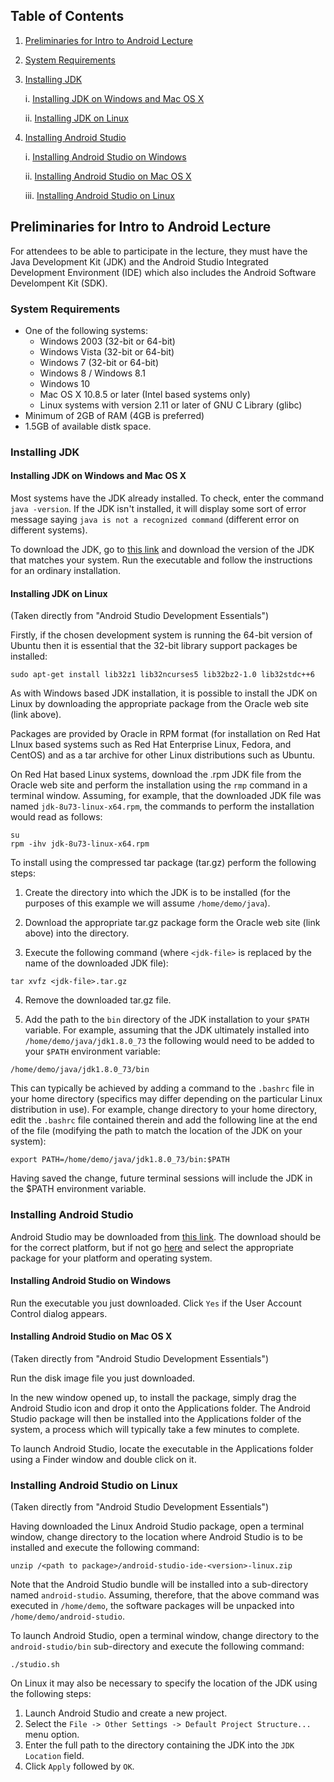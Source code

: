 ## Table of Contents

1. [Preliminaries for Intro to Android Lecture](#preliminaries-for-intro-to-android-lecture)

2. [System Requirements](#system-requirements)

3. [Installing JDK](#installing-jdk)

    i. [Installing JDK on Windows and Mac OS X](#installing-jdk-on-windows-and-mac-os-x)
    
    ii. [Installing JDK on Linux](#installing-jdk-on-linux)
    
4. [Installing Android Studio](#installing-android-studio)

    i. [Installing Android Studio on Windows](#installing-android-studio-on-windows)
    
    ii. [Installing Android Studio on Mac OS X](#installing-android-studio-on-mac-os-x)
    
    iii. [Installing Android Studio on Linux](#installing-android-studio-on-linux)

## Preliminaries for Intro to Android Lecture

For attendees to be able to participate in the lecture, they must have the Java Development Kit (JDK) and the Android Studio Integrated Development Environment (IDE) which also includes the Android Software Develompent Kit (SDK).

### System Requirements

- One of the following systems:
  - Windows 2003 (32-bit or 64-bit)
  - Windows Vista (32-bit or 64-bit)
  - Windows 7 (32-bit or 64-bit)
  - Windows 8 / Windows 8.1 
  - Windows 10
  - Mac OS X 10.8.5 or later (Intel based systems only)
  - Linux systems with version 2.11 or later of GNU C Library (glibc)
- Minimum of 2GB of RAM (4GB is preferred)
- 1.5GB of available distk space.

### Installing JDK

#### Installing JDK on Windows and Mac OS X

Most systems have the JDK already installed. To check, enter the command `java -version`. If the JDK isn't installed, it will display some sort of error message saying `java is not a recognized command` (different error on different systems).

To download the JDK, go to [this link](http://www.oracle.com/technetwork/java/javase/downloads/jdk8-downloads-2133151.html) and download the version of the JDK that matches your system. Run the executable and follow the instructions for an ordinary installation.

#### Installing JDK on Linux

(Taken directly from "Android Studio Development Essentials")

Firstly, if the chosen development system is running the 64-bit version of Ubuntu then it is essential that the 32-bit library support packages be installed:
```
sudo apt-get install lib32z1 lib32ncurses5 lib32bz2-1.0 lib32stdc++6
```

As with Windows based JDK installation, it is possible to install the JDK on Linux by downloading the appropriate package from the Oracle web site (link above).

Packages are provided by Oracle in RPM format (for installation on Red Hat LInux based systems such as Red Hat Enterprise Linux, Fedora, and CentOS) and as a tar archive for other Linux distributions such as Ubuntu.

On Red Hat based Linux systems, download the .rpm JDK file from the Oracle web site and perform the installation using the `rmp` command in a terminal window. Assuming, for example, that the downloaded JDK file was named `jdk-8u73-linux-x64.rpm`, the commands to perform the installation would read as follows:
```
su
rpm -ihv jdk-8u73-linux-x64.rpm
```
To install using the compressed tar package (tar.gz) perform the following steps:

1. Create the directory into which the JDK is to be installed (for the purposes of this example we will assume `/home/demo/java`).

2. Download the appropriate tar.gz package form the Oracle web site (link above) into the directory.

3. Execute the following command (where `<jdk-file>` is replaced by the name of the downloaded JDK file):
```
tar xvfz <jdk-file>.tar.gz
```

4. Remove the downloaded tar.gz file.

5. Add the path to the `bin` directory of the JDK installation to your `$PATH` variable. For example, assuming that the JDK ultimately installed into `/home/demo/java/jdk1.8.0_73` the following would need to be added to your `$PATH` environment variable:
```
/home/demo/java/jdk1.8.0_73/bin
```

This can typically be achieved by adding a command to the `.bashrc` file in your home directory (specifics may differ depending on the particular Linux distribution in use). For example, change directory to your home directory, edit the `.bashrc` file contained therein and add the following line at the end of the file (modifying the path to match the location of the JDK on your system):
```
export PATH=/home/demo/java/jdk1.8.0_73/bin:$PATH
```

Having saved the change, future terminal sessions will include the JDK in the $PATH environment variable.

### Installing Android Studio

Android Studio may be downloaded from [this link](http://developer.android.com/sdk/index.html). The download should be for the correct platform, but if not go [here](http://developer.android.com/sdk/index.html#Other) and select the appropriate package for your platform and operating system.

#### Installing Android Studio on Windows

Run the executable you just downloaded. Click `Yes` if the User Account Control dialog appears.

#### Installing Android Studio on Mac OS X

(Taken directly from "Android Studio Development Essentials")

Run the disk image file you just downloaded.

In the new window opened up, to install the package, simply drag the Android Studio icon and drop it onto the Applications folder. The Android Studio package will then be installed into the Applications folder of the system, a process which will typically take a few minutes to complete.

To launch Android Studio, locate the executable in the Applications folder using a Finder window and double click on it.

### Installing Android Studio on Linux

(Taken directly from "Android Studio Development Essentials")

Having downloaded the Linux Android Studio package, open a terminal window, change directory to the location where Android Studio is to be installed and execute the following command:
```
unzip /<path to package>/android-studio-ide-<version>-linux.zip
```

Note that the Android Studio bundle will be installed into a sub-directory named `android-studio`. Assuming, therefore, that the above command was executed in `/home/demo`, the software packages will be unpacked into `/home/demo/android-studio`.

To launch Android Studio, open a terminal window, change directory to the `android-studio/bin` sub-directory and execute the following command:
```
./studio.sh
```

On Linux it may also be necessary to specify the location of the JDK using the following steps:

1. Launch Android Studio and create a new project.
2. Select the `File -> Other Settings -> Default Project Structure...` menu option.
3. Enter the full path to the directory containing the JDK into the `JDK Location` field.
4. Click `Apply` followed by `OK`.
